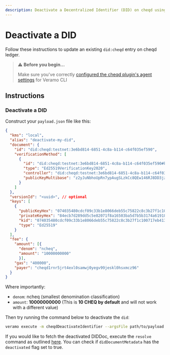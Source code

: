 ```yaml
---
description: Deactivate a Decentralized Identifier (DID) on cheqd using Veramo.
---
```


# Deactivate a DID

Follow these instructions to update an existing `did:cheqd` entry on cheqd ledger.

> ⚠️ **Before you begin...**
>
> Make sure you've correctly [configured the cheqd plugin's agent settings](../setup/) for Veramo CLI

## Instructions

### Deactivate a DID

Construct your `payload.json` file like this:

```json
{
  "kms": "local",
  "alias": "deactivate-my-did",
  "document": {
    "id": "did:cheqd:testnet:3e6bd814-6851-4c8a-b114-c64f035ef590",
    "verificationMethod": [
      {
        "id": "did:cheqd:testnet:3e6bd814-6851-4c8a-b114-c64f035ef590#key-1",
        "type": "Ed25519VerificationKey2020",
        "controller": "did:cheqd:testnet:3e6bd814-6851-4c8a-b114-c64f035ef590",
        "publicKeyMultibase": "z2yJuNbhoUpRn7ypAugSLzkCc8QEw146RJ8DD3jzCZQ6A"
      }
    ]
  },
  "versionId": "<uuid>", // optional
  "keys": [
    {
      "publicKeyHex": "074035480cdcf09c33b1e8066deb55c75822c8c3b27f1c100717eb413bc08e06",
      "privateKeyHex": "84ecb7d289dd5c5e82071f8a16503ba5d7b5b3174a619186f430918a6ab00e3b074035480cdcf09c33b1e8066deb55c75822c8c3b27f1c100717eb413bc08e06",
      "kid": "074035480cdcf09c33b1e8066deb55c75822c8c3b27f1c100717eb413bc08e06",
      "type": "Ed25519"
    }
  ],
  "fee": {
    "amount": [{
      "denom": "ncheq",
      "amount": "10000000000"
      }],
    "gas": "400000",
    "payer": "cheqd1rnr5jrt4exl0samwj0yegv99jeskl0hsxmcz96"
  }
}
```

Where importantly:

* `denom`: ncheq (smallest denomination classification)
* `amount`: **10000000000** (This is **10 CHEQ by default** and will not work with a different value)

Then try running the command below to deactivate the `did`:

```bash
veramo execute -m cheqdDeactivateIdentifier --argsFile path/to/payload.json
```

If you would like to fetch the deactivated DIDDoc, execute the `resolve` command as outlined [here](query-did.md). You can check if `didDocumentMetadata` has the `deactivated` flag set to true.
